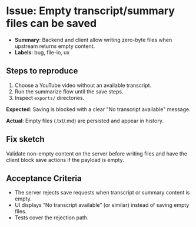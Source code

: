 # Issue: Empty transcript/summary files can be saved

- **Summary**: Backend and client allow writing zero-byte files when upstream returns empty content.
- **Labels**: bug, file-io, ux

## Steps to reproduce
1. Choose a YouTube video without an available transcript.
2. Run the summarize flow until the save steps.
3. Inspect `exports/` directories.

**Expected**: Saving is blocked with a clear "No transcript available" message.

**Actual**: Empty files (.txt/.md) are persisted and appear in history.

## Fix sketch
Validate non-empty content on the server before writing files and have the client block save actions if the payload is empty.

## Acceptance Criteria
- The server rejects save requests when transcript or summary content is empty.
- UI displays “No transcript available” (or similar) instead of saving empty files.
- Tests cover the rejection path.
